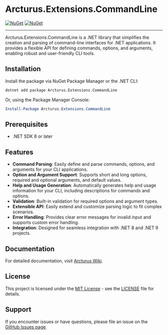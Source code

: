 # Arcturus.Extensions.CommandLine

[![NuGet](https://img.shields.io/nuget/dt/Arcturus.Extensions.CommandLine.svg)](https://www.nuget.org/packages/Arcturus.Extensions.CommandLine) 
[![NuGet](https://img.shields.io/nuget/vpre/Arcturus.Extensions.CommandLine.svg)](https://www.nuget.org/packages/Arcturus.Extensions.CommandLine)

---

Arcturus.Extensions.CommandLine is a .NET library that simplifies the creation and parsing of command-line interfaces for .NET applications. It provides a flexible API for defining commands, options, and arguments, enabling robust and user-friendly CLI tools.

## Installation

Install the package via NuGet Package Manager or the .NET CLI:

```bash
dotnet add package Arcturus.Extensions.CommandLine
```

Or, using the Package Manager Console:

```powershell
Install-Package Arcturus.Extensions.CommandLine
```

## Prerequisites

- .NET SDK 8 or later

## Features

- **Command Parsing**: Easily define and parse commands, options, and arguments for your CLI applications.
- **Option and Argument Support**: Supports short and long options, required and optional arguments, and default values.
- **Help and Usage Generation**: Automatically generates help and usage information for your CLI, including descriptions for commands and options.
- **Validation**: Built-in validation for required options and argument types.
- **Extensible API**: Easily extend and customize parsing logic to fit complex scenarios.
- **Error Handling**: Provides clear error messages for invalid input and supports custom error handling.
- **Integration**: Designed for seamless integration with .NET 8 and .NET 9 projects.

## Documentation

For detailed documentation, visit [Arcturus Wiki](https://github.com/cloudfy/Arcturus/wiki).

## License

This project is licensed under the [MIT License](LICENSE) - see the [LICENSE](LICENSE) file for details.

## Support

If you encounter issues or have questions, please file an issue on the [GitHub Issues page](https://github.com/cloudfy/Arcturus/issues).

